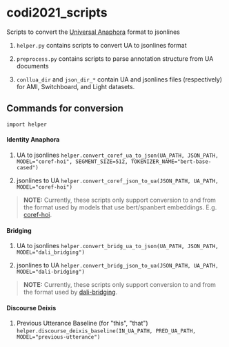 # codi2021_scripts
Scripts to convert the [Universal Anaphora](https://github.com/UniversalAnaphora/UniversalAnaphora/blob/main/UA_CONLL_U_Plus_proposal_v1.0.md) format to jsonlines

1. `helper.py` contains scripts to convert UA to jsonlines format

2. `preprocess.py` contains scripts to parse annotation structure from UA documents

3. `conllua_dir` and `json_dir_*` contain UA and jsonlines files (respectively) for AMI, Switchboard, and Light datasets.

## Commands for conversion

```import helper```

#### Identity Anaphora

1. UA to jsonlines 
```helper.convert_coref_ua_to_json(UA_PATH, JSON_PATH, MODEL="coref-hoi", SEGMENT_SIZE=512, TOKENIZER_NAME="bert-base-cased")```

2. jsonlines to UA 
```helper.convert_coref_json_to_ua(JSON_PATH, UA_PATH, MODEL="coref-hoi")```

> **NOTE:** Currently, these scripts only support conversion to and from the format used by models that use bert/spanbert embeddings. E.g. [coref-hoi](https://github.com/lxucs/coref-hoi/).


#### Bridging

1. UA to jsonlines 
```helper.convert_bridg_ua_to_json(UA_PATH, JSON_PATH, MODEL="dali_bridging")```

2. jsonlines to UA 
```helper.convert_bridg_json_to_ua(JSON_PATH, UA_PATH, MODEL="dali-bridging")```

> **NOTE:** Currently, these scripts only support conversion to and from the format used by [dali-bridging](https://github.com/juntaoy/dali-bridging).


#### Discourse Deixis

1. Previous Utterance Baseline (for "this", "that")
```helper.discourse_deixis_baseline(IN_UA_PATH, PRED_UA_PATH, MODEL="previous-utterance")```